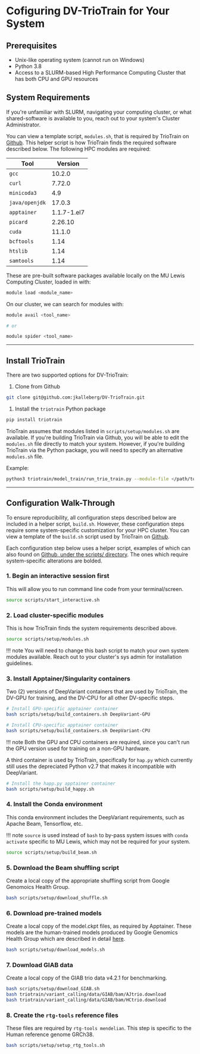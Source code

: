 # Cofiguring DV-TrioTrain for Your System

## Prerequisites

* Unix-like operating system (cannot run on Windows)
* Python 3.8
* Access to a SLURM-based High Performance Computing Cluster that has both CPU and GPU resources

## System Requirements

If you're unfamiliar with SLURM, navigating your computing cluster, or what shared-software is available to you, reach out to your system's Cluster Administrator.

You can view a template script, `modules.sh`, that is required by TrioTrain on [Github](https://github.com/jkalleberg/DV-TrioTrain/scripts/setup/modules.sh). This helper script is how TrioTrain finds the required software described below. The following HPC modules are required:

| Tool           | Version     |
| ------         | -------     |
| `gcc`          | 10.2.0      |
| `curl`         | 7.72.0      |
| `minicoda3`    | 4.9         |
| `java/openjdk` | 17.0.3      |
| `apptainer`    | 1.1.7-1.el7 |
| `picard`       | 2.26.10     |
| `cuda`         | 11.1.0      |
| `bcftools`     | 1.14        |
| `htslib`       | 1.14        |
| `samtools`     | 1.14        |

These are pre-built software packages available locally on the MU Lewis Computing Cluster, loaded in with:

```bash
module load <module_name>
```

On our cluster, we can search for modules with:

```bash
module avail <tool_name>

# or

module spider <tool_name>
```

---

## Install TrioTrain

There are two supported options for DV-TrioTrain:

1. Clone from Github

```bash
git clone git@github.com:jkalleberg/DV-TrioTrain.git
```

1. Install the `triotrain` Python package

```bash
pip install triotrain
```

TrioTrain assumes that modules listed in `scripts/setup/modules.sh` are available. If you're building TrioTrain via Github, you will be able to edit the `modules.sh` file directly to match your system. However, if you're building TrioTrain via the Python package, you will need to specify an alternative `modules.sh` file.

Example:
``` bash
python3 triotrain/model_train/run_trio_train.py --module-file </path/to/your/module.sh>
```

---

## Configuration Walk-Through

To ensure reproducibility, all configuration steps described below are included in a helper script, `build.sh`. However, these configuration steps require some system-specific customization for your HPC cluster. You can view a template of the `build.sh` script used by TrioTrain on [Github](https://github.com/jkalleberg/DV-TrioTrain/scripts/setup/build.sh).

Each configuration step below uses a helper script, examples of which can also found on [Github, under the scripts/ directory](https://github.com/jkalleberg/DV-TrioTrain/scripts/setup/). The ones which require system-specific alterations are bolded.

### **1. Begin an interactive session first**

This will allow you to run command line code from your terminal/screen.

```bash
source scripts/start_interactive.sh
```

### **2. Load cluster-specific modules**

This is how TrioTrain finds the system requirements described above.

```bash
source scripts/setup/modules.sh
```

!!! note
    You will need to change this bash script to match your own system modules available. Reach out to your cluster's sys admin for installation guidelines.


### 3. Install Apptainer/Singularity containers

Two (2) versions of DeepVariant containers that are used by TrioTrain, the DV-GPU for training, and the DV-CPU for all other DV-specific steps.

```bash
# Install GPU-specific apptainer container
bash scripts/setup/build_containers.sh DeepVariant-GPU

# Install CPU-specific apptainer container
bash scripts/setup/build_containers.sh DeepVariant-CPU
```

!!! note
    Both the GPU and CPU containers are required, since you can't run the GPU version used for training on a non-GPU hardware.

A third container is used by TrioTrain, specifically for `hap.py` which currently still uses the depreciated Python v2.7 that makes it incompatible with DeepVariant.

```bash
# Install the happ.py apptainer container
bash scripts/setup/build_happy.sh
```

### 4. Install the Conda environment

This conda environment includes the DeepVariant requirements, such as Apache Beam, Tensorflow, etc.

!!! note
    `source` is used instead of `bash` to by-pass system issues with `conda activate` specific to MU Lewis, which may not be required for your system.

```bash
source scripts/setup/build_beam.sh
```

### 5. Download the Beam shuffling script

Create a local copy of the appropriate shuffling script from Google Genomoics Health Group.

```bash
bash scripts/setup/download_shuffle.sh
```

### 6. Download pre-trained models

Create a local copy of the model.ckpt files, as required by Apptainer. These models are the human-trained models produced by Google Genomics Health Group which are described in detail [here](existing_models.md).

```bash
bash scripts/setup/download_models.sh
```

### 7. Download GIAB data

Create a local copy of the GIAB trio data v4.2.1 for benchmarking.

```bash
bash scripts/setup/download_GIAB.sh
bash triotrain/variant_calling/data/GIAB/bam/AJtrio.download 
bash triotrain/variant_calling/data/GIAB/bam/HCtrio.download 
```

### 8. Create the `rtg-tools` reference files

These files are required by `rtg-tools mendelian`. This step is specific to the Human reference genome GRCh38.

```bash
bash scripts/setup/setup_rtg_tools.sh
```